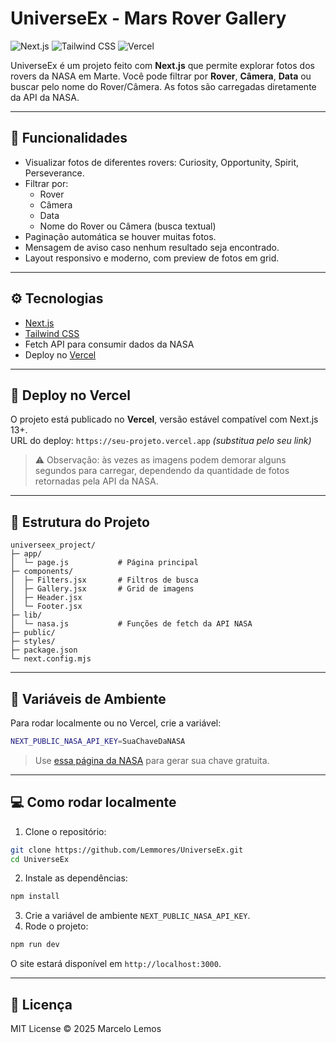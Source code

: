 # UniverseEx - Mars Rover Gallery

![Next.js](https://img.shields.io/badge/Next.js-13.5.2-blue) ![Tailwind CSS](https://img.shields.io/badge/Tailwind_CSS-v3.3.4-green) ![Vercel](https://img.shields.io/badge/Vercel-Deployed-black)

UniverseEx é um projeto feito com **Next.js** que permite explorar fotos dos rovers da NASA em Marte. Você pode filtrar por **Rover**, **Câmera**, **Data** ou buscar pelo nome do Rover/Câmera. As fotos são carregadas diretamente da API da NASA.

---

## 🌌 Funcionalidades

- Visualizar fotos de diferentes rovers: Curiosity, Opportunity, Spirit, Perseverance.
- Filtrar por:
  - Rover  
  - Câmera  
  - Data  
  - Nome do Rover ou Câmera (busca textual)
- Paginação automática se houver muitas fotos.
- Mensagem de aviso caso nenhum resultado seja encontrado.
- Layout responsivo e moderno, com preview de fotos em grid.

---

## ⚙️ Tecnologias

- [Next.js](https://nextjs.org/)  
- [Tailwind CSS](https://tailwindcss.com/)  
- Fetch API para consumir dados da NASA  
- Deploy no [Vercel](https://vercel.com/)

---

## 🚀 Deploy no Vercel

O projeto está publicado no **Vercel**, versão estável compatível com Next.js 13+.  
URL do deploy: `https://seu-projeto.vercel.app` *(substitua pelo seu link)*

> ⚠️ Observação: às vezes as imagens podem demorar alguns segundos para carregar, dependendo da quantidade de fotos retornadas pela API da NASA.

---

## 📁 Estrutura do Projeto

```
universeex_project/
├─ app/
│  └─ page.js           # Página principal
├─ components/
│  ├─ Filters.jsx       # Filtros de busca
│  ├─ Gallery.jsx       # Grid de imagens
│  ├─ Header.jsx
│  └─ Footer.jsx
├─ lib/
│  └─ nasa.js           # Funções de fetch da API NASA
├─ public/
├─ styles/
├─ package.json
└─ next.config.mjs
```

---

## 🔑 Variáveis de Ambiente

Para rodar localmente ou no Vercel, crie a variável:

```bash
NEXT_PUBLIC_NASA_API_KEY=SuaChaveDaNASA
```

> Use [essa página da NASA](https://api.nasa.gov/) para gerar sua chave gratuita.

---

## 💻 Como rodar localmente

1. Clone o repositório:

```bash
git clone https://github.com/Lemmores/UniverseEx.git
cd UniverseEx
```

2. Instale as dependências:

```bash
npm install
```

3. Crie a variável de ambiente `NEXT_PUBLIC_NASA_API_KEY`.  
4. Rode o projeto:

```bash
npm run dev
```

O site estará disponível em `http://localhost:3000`.

---

## 📜 Licença

MIT License © 2025 Marcelo Lemos
